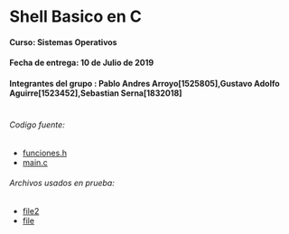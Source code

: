 #

# Shell Basico en C
#### Curso:  Sistemas Operativos

#### Fecha de entrega: 10 de Julio de 2019

#### Integrantes del grupo : Pablo Andres Arroyo[1525805],Gustavo Adolfo Aguirre[1523452],Sebastian Serna[1832018]

#

###### Codigo fuente:

* [funciones.h](funciones.h)
* [main.c](main.c)

###### Archivos usados en prueba:

* [file2](file2)
* [file](file)
